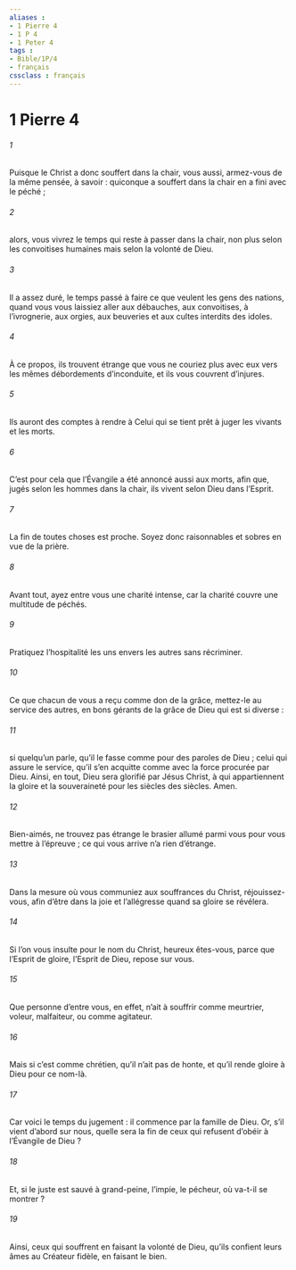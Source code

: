 ```yaml
---
aliases : 
- 1 Pierre 4
- 1 P 4
- 1 Peter 4
tags : 
- Bible/1P/4
- français
cssclass : français
---
```


# 1 Pierre 4

###### 1
Puisque le Christ a donc souffert dans la chair, vous aussi, armez-vous de la même pensée, à savoir : quiconque a souffert dans la chair en a fini avec le péché ;
###### 2
alors, vous vivrez le temps qui reste à passer dans la chair, non plus selon les convoitises humaines mais selon la volonté de Dieu.
###### 3
Il a assez duré, le temps passé à faire ce que veulent les gens des nations, quand vous vous laissiez aller aux débauches, aux convoitises, à l’ivrognerie, aux orgies, aux beuveries et aux cultes interdits des idoles.
###### 4
À ce propos, ils trouvent étrange que vous ne couriez plus avec eux vers les mêmes débordements d’inconduite, et ils vous couvrent d’injures.
###### 5
Ils auront des comptes à rendre à Celui qui se tient prêt à juger les vivants et les morts.
###### 6
C’est pour cela que l’Évangile a été annoncé aussi aux morts, afin que, jugés selon les hommes dans la chair, ils vivent selon Dieu dans l’Esprit.
###### 7
La fin de toutes choses est proche. Soyez donc raisonnables et sobres en vue de la prière.
###### 8
Avant tout, ayez entre vous une charité intense, car la charité couvre une multitude de péchés.
###### 9
Pratiquez l’hospitalité les uns envers les autres sans récriminer.
###### 10
Ce que chacun de vous a reçu comme don de la grâce, mettez-le au service des autres, en bons gérants de la grâce de Dieu qui est si diverse :
###### 11
si quelqu’un parle, qu’il le fasse comme pour des paroles de Dieu ; celui qui assure le service, qu’il s’en acquitte comme avec la force procurée par Dieu. Ainsi, en tout, Dieu sera glorifié par Jésus Christ, à qui appartiennent la gloire et la souveraineté pour les siècles des siècles. Amen.
###### 12
Bien-aimés, ne trouvez pas étrange le brasier allumé parmi vous pour vous mettre à l’épreuve ; ce qui vous arrive n’a rien d’étrange.
###### 13
Dans la mesure où vous communiez aux souffrances du Christ, réjouissez-vous, afin d’être dans la joie et l’allégresse quand sa gloire se révélera.
###### 14
Si l’on vous insulte pour le nom du Christ, heureux êtes-vous, parce que l’Esprit de gloire, l’Esprit de Dieu, repose sur vous.
###### 15
Que personne d’entre vous, en effet, n’ait à souffrir comme meurtrier, voleur, malfaiteur, ou comme agitateur.
###### 16
Mais si c’est comme chrétien, qu’il n’ait pas de honte, et qu’il rende gloire à Dieu pour ce nom-là.
###### 17
Car voici le temps du jugement : il commence par la famille de Dieu. Or, s’il vient d’abord sur nous, quelle sera la fin de ceux qui refusent d’obéir à l’Évangile de Dieu ?
###### 18
Et, si le juste est sauvé à grand-peine, l’impie, le pécheur, où va-t-il se montrer ?
###### 19
Ainsi, ceux qui souffrent en faisant la volonté de Dieu, qu’ils confient leurs âmes au Créateur fidèle, en faisant le bien.
